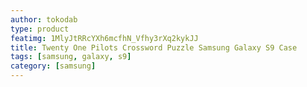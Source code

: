 ```yaml
---
author: tokodab
type: product
featimg: 1MlyJtRRcYXh6mcfhN_Vfhy3rXq2kykJJ
title: Twenty One Pilots Crossword Puzzle Samsung Galaxy S9 Case
tags: [samsung, galaxy, s9]
category: [samsung]
---
```

